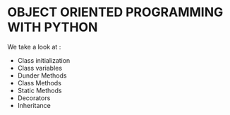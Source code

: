 # OBJECT ORIENTED PROGRAMMING WITH PYTHON

We take a look at : 
- Class initialization
- Class variables
- Dunder Methods
- Class Methods
- Static Methods
- Decorators
- Inheritance
